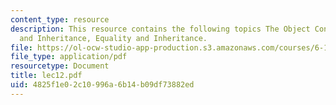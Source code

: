 ```yaml
---
content_type: resource
description: This resource contains the following topics The Object Contract, Equality
  and Inheritance, Equality and Inheritance.
file: https://ol-ocw-studio-app-production.s3.amazonaws.com/courses/6-170-laboratory-in-software-engineering-fall-2005/4825f1e02c10996a6b14b09df73882ed_lec12.pdf
file_type: application/pdf
resourcetype: Document
title: lec12.pdf
uid: 4825f1e0-2c10-996a-6b14-b09df73882ed
---
```

